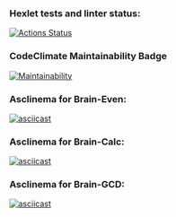 ### Hexlet tests and linter status:
[![Actions Status](https://github.com/ArkadiyKonstantinov/frontend-project-lvl1/workflows/hexlet-check/badge.svg)](https://github.com/ArkadiyKonstantinov/frontend-project-lvl1/actions)
### CodeClimate Maintainability Badge
[![Maintainability](https://api.codeclimate.com/v1/badges/a99a88d28ad37a79dbf6/maintainability)](https://codeclimate.com/github/codeclimate/codeclimate/maintainability)

### Asclinema for Brain-Even:
[![asciicast](https://asciinema.org/a/3xifb2btDtVPu3lGd2P9tKuqG.svg)](https://asciinema.org/a/3xifb2btDtVPu3lGd2P9tKuqG)

### Asclinema for Brain-Calc:
[![asciicast](https://asciinema.org/a/qapWgcLdDQm63R6JtrC5M9RWW.svg)](https://asciinema.org/a/qapWgcLdDQm63R6JtrC5M9RWW)

### Asclinema for Brain-GCD:
[![asciicast](https://asciinema.org/a/TVWB0O77cmlnmCtunAInqASda.svg)](https://asciinema.org/a/TVWB0O77cmlnmCtunAInqASda)
